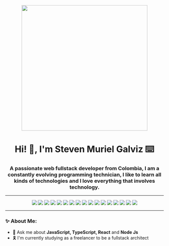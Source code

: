 <div id="header" align="center">
  <img src="https://media.giphy.com/media/Dh5q0sShxgp13DwrvG/giphy.gif" width="400"/>
  <h1 align="center">Hi! 👋, I'm Steven Muriel Galviz ⌨️</h1>
  <h3 align="center">A passionate web fullstack developer from Colombia, I am a constantly evolving programming technician, I like to learn all kinds of technologies and I love everything that involves technology.</h3>
</div>

---

<div id="badges" align="center">
  <a href="https://github.com/Gary-DevOps"><img src="https://img.shields.io/badge/github-%23121011.svg?style=for-the-badge&logo=github&logoColor=white"/></a>
  <a href="https://gitlab.com/GaryDevOps"><img src="https://img.shields.io/badge/gitlab-%23181717.svg?style=for-the-badge&logo=gitlab&logoColor=white"/></a>
  <a href="https://www.linkedin.com/in/steven-muriel-galviz-074b87213/"><img src="https://img.shields.io/badge/linkedin-%230077B5.svg?style=for-the-badge&logo=linkedin&logoColor=white"/></a>
  <a href="mailto:75078672stevenmuriel@gmail.com"><img src="https://img.shields.io/badge/Gmail-D14836?style=for-the-badge&logo=gmail&logoColor=white"/></a>
  <a href="https://www.instagram.com/gary.1224/"><img src="https://img.shields.io/badge/Instagram-%23E4405F.svg?style=for-the-badge&logo=Instagram&logoColor=white"/></a>
  <a href="https://open.spotify.com/user/stevenmurielgalviz"><img src="https://img.shields.io/badge/Spotify-1ED760?style=for-the-badge&logo=spotify&logoColor=white"/></a>
 <a href="https://archlinux.org/"><img src="https://img.shields.io/badge/Arch%20Linux-1793D1?logo=arch-linux&logoColor=fff&style=for-the-badge"/></a>
  <a href="https://steamcommunity.com/profiles/76561199384383609"><img src="https://img.shields.io/badge/steam-%23000000.svg?style=for-the-badge&logo=steam&logoColor=white"/></a>
  <a href="https://www.google.com/search?q=linux&rlz=1C1CHBF_esCO1066CO1066&oq=linux&gs_lcrp=EgZjaHJvbWUyBggAEEUYOTIGCAEQRRg5MgYIAhBFGDkyBggDEEUYOzIHCAQQABiPAjIHCAUQABiPAjIGCAYQRRg9MgYIBxBFGD3SAQc2MDZqMGo3qAIAsAIA&sourceid=chrome&ie=UTF-8"><img src="https://img.shields.io/badge/Linux-FCC624?style=for-the-badge&logo=linux&logoColor=black"/></a>
  <a href="https://manjaro.org/"><img src="https://img.shields.io/badge/Manjaro-35BF5C?style=for-the-badge&logo=Manjaro&logoColor=white"/></a>
  <a href="https://ubuntu.com/"><img src="https://img.shields.io/badge/Ubuntu-E95420?style=for-the-badge&logo=ubuntu&logoColor=white"/></a>
  <a href="https://www.microsoft.com/es-ES/software-download/windows11"><img src="https://img.shields.io/badge/Windows%2011-%230079d5.svg?style=for-the-badge&logo=Windows%2011&logoColor=white"/></a>
  <a href="https://neovim.io/"><img src="https://img.shields.io/badge/NeoVim-%2357A143.svg?&style=for-the-badge&logo=neovim&logoColor=white"/></a>
  <a href="https://www.vim.org/"><img src="https://img.shields.io/badge/VIM-%2311AB00.svg?style=for-the-badge&logo=vim&logoColor=white"/></a>
  <a href="https://code.visualstudio.com/"><img src="https://img.shields.io/badge/Visual%20Studio%20Code-0078d7.svg?style=for-the-badge&logo=visual-studio-code&logoColor=white"/></a>
  <a href="https://www.postman.com/"><img src="https://img.shields.io/badge/Postman-FF6C37?style=for-the-badge&logo=postman&logoColor=white"/></a>
  <a href="https://git-scm.com/downloads"><img src="https://img.shields.io/badge/git-%23F05033.svg?style=for-the-badge&logo=git&logoColor=white"/></a>
</div>

---

### ✨ About Me:
- 📱 Ask me about **JavaScript, TypeScript, React** and **Node Js**
- 🎗️ I'm currently studying as a freelancer to be a fullstack architect
